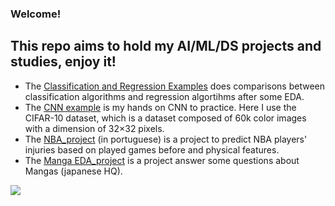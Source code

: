 ### Welcome!
## This repo aims to hold my AI/ML/DS projects and studies, enjoy it!

- The [Classification and Regression Examples](https://github.com/gabrieldasneves/MachineLearnStudies/blob/main/Classification%20and%20Regression%20examples/classification_and_regression.ipynb) does comparisons between classification algorithms and regression algortihms after some EDA.
- The [CNN example](https://github.com/gabrieldasneves/MachineLearnStudies/blob/main/CNN%20example/img_classification.ipynb) is my hands on CNN to practice. Here I use the CIFAR-10 dataset, which is a dataset composed of 60k color images with a dimension of 32×32 pixels.
- The [NBA_project](https://github.com/gabrieldasneves/MachineLearnStudies/blob/main/NBA_Project/projeto_final.ipynb) (in portuguese) is a project to predict NBA players' injuries based on played games before and physical features.
- The [Manga EDA_project](https://github.com/gabrieldasneves/MachineLearnStudies/blob/main/Manga_EDA/Projeto_mineração_1.ipynb) is a project answer some questions about Mangas (japanese HQ).

![](https://media0.giphy.com/media/WxJLwDBAXDsW1fqZ3v/giphy.gif?cid=ecf05e47k4hzgtw52fmftchg3o5egacl8012wblrcmfivsqd&rid=giphy.gif&ct=g)


